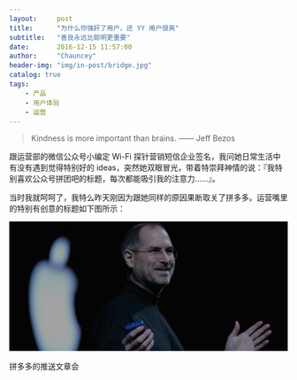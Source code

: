 ```yaml
---
layout:     post
title:      "为什么你强奸了用户，还 YY 用户很爽"
subtitle:   "善良永远比聪明更重要"
date:       2016-12-15 11:57:00
author:     "Chauncey"
header-img: "img/in-post/bridge.jpg"
catalog: true
tags:
    - 产品
    - 用户体验
    - 运营
---
```


> Kindness is more important than brains. —— Jeff Bezos

跟运营部的微信公众号小编定 Wi-Fi 探针营销短信企业签名，我问她日常生活中有没有遇到觉得特别好的 ideas，突然她双眼冒光，带着特崇拜神情的说：『我特别喜欢公众号拼团吧的标题，每次都能吸引我的注意力……』。

当时我就呵呵了，我特么昨天刚因为跟她同样的原因果断取关了拼多多。运营嘴里的特别有创意的标题如下图所示：

![拼多多微信营销标题](img/in-post/2016-12-21-steve-jobs-speech.jpg)

拼多多的推送文章会
